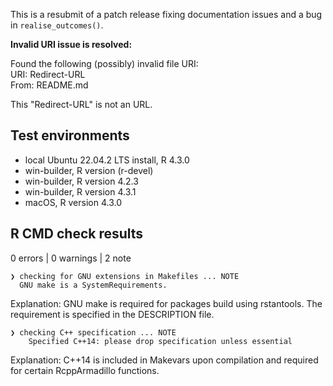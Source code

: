 This is a resubmit of a patch release fixing documentation issues and a bug in `realise_outcomes()`. 

**Invalid URI issue is resolved:**

   Found the following (possibly) invalid file URI:  
     URI: Redirect-URL  
       From: README.md  

This "Redirect-URL" is not an URL.

## Test environments

* local Ubuntu 22.04.2 LTS install, R 4.3.0
* win-builder, R version (r-devel)
* win-builder, R version 4.2.3
* win-builder, R version 4.3.1
* macOS, R version 4.3.0

## R CMD check results

0 errors | 0 warnings | 2 note

```
❯ checking for GNU extensions in Makefiles ... NOTE
  GNU make is a SystemRequirements.
```
Explanation: GNU make is required for packages build using rstantools. The requirement is specified in the DESCRIPTION file.


```
❯ checking C++ specification ... NOTE
    Specified C++14: please drop specification unless essential
```

Explanation: C++14 is included in Makevars upon compilation and required for certain RcppArmadillo functions. 

